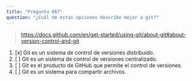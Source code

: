 ```yaml
---
title: "Pregunta 067"
question: "¿Cuál de estas opciones describe mejor a git?"
---
```



> https://docs.github.com/en/get-started/using-git/about-git#about-version-control-and-git
1. [x] Git es un sistema de control de versiones distribuido.
1. [ ] Git es un sistema de control de versiones centralizado.
1. [ ] Git es el producto de GitHub que permite el control de versiones.
1. [ ] Git es un sistema para compartir archivos.
